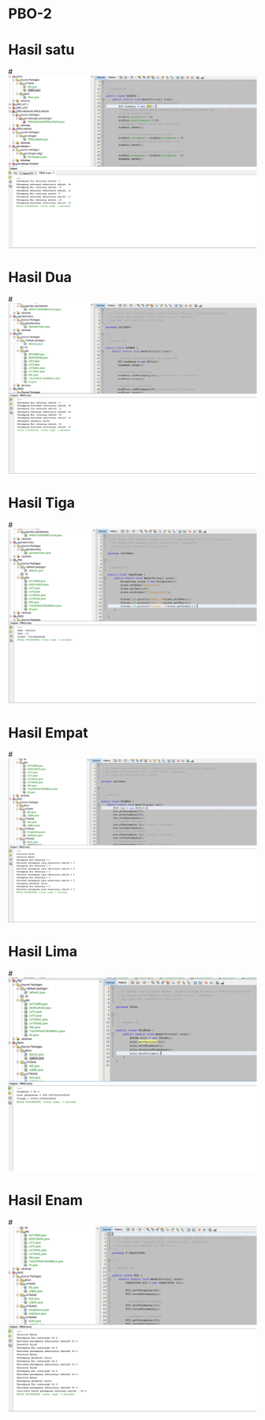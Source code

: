 # PBO-2
# Hasil satu
#![AltText](https://github.com/sabrinaamelia07/PBO-2/blob/master/Capture%20LATIHAN%201%20PBO2.PNG "Hasil Satu")
# Hasil Dua
#![AltText](https://github.com/sabrinaamelia07/PBO-2/blob/master/Capture%20lat%202%20pbo.PNG "Hasil Dua")
# Hasil Tiga
#![AltText](https://github.com/sabrinaamelia07/PBO-2/blob/master/Capture%20lat%203%20pbo.PNG "Hasil Tiga")
# Hasil Empat
#![AltText](https://github.com/sabrinaamelia07/PBO-2/blob/master/Capture%20lat%204%20pbo.PNG "Hasil Empat")
# Hasil Lima
#![AltText](https://github.com/sabrinaamelia07/PBO-2/blob/master/Capture%20lat%20praktikum%20bola.PNG "Hasil Lima")
# Hasil Enam
#![AltText](https://github.com/sabrinaamelia07/PBO-2/blob/master/Capture%20tugas%20praktikum%201.PNG "Hasil Enam")
